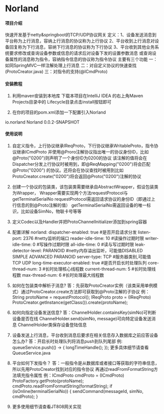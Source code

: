 # Norland

#### 项目介绍
快速开发基于netty&springboot的TCP/UDP协议网关
定义：1、设备发送消息到平台称为上行消息，容纳上行消息的协议称为上行协议
     2、平台收到上行消息对设备回复称为下行消息，容纳下行消息的协议称为下行协议
     3、平台收到其他业务系统要求修改或查询设备参数或信息的请求后对设备下发的设置参数消息
     或查询设备属性的消息称为指令，容纳指令信息的协议称为指令协议
主要有三个功能
一：如同SpringMVC一样注解处理上行消息
二：对自定义协议的快速查找(ProtoCreator.java)
三：对指令的支持(@ICmdProto)


#### 安装教程

1. 利用maven安装到本地库
下载本项目在IntelliJ IDEA 的右上角Maven Projects目录中的
Lifecycle目录点击install按钮即可

2. 在你的项目的pom.xml添加一下配置引入Norland
<dependency>
    <groupId>io.norland</groupId>
    <artifactId>Norland</artifactId>
    <version>0.0.2-SNAPSHOT</version>
</dependency>

#### 使用说明

1. 自定义指令，上行协议继承IReqProto，下行协议继承WritableProto，指令协议继承ICmdProto
   并使用@Proro注解协议指出唯一的协议身份ID，比如@Proto("0200")则声明了一个身份ID为0200的协议
   该注解的值将会在Dispatcher分发上行协议时被用到，即@ReqMapping("0200")将会匹配@Proto("0200")
   的协议。还将会在协议查找时被用到比如ProtoCreator.create("0200")将会返回@Proto("0200")注解的协议

2. 创建一个协议的包装类，该包装类需要继承自AbstractWrapper，假设包装类为Wrapper，
Wrapper需要实现两个方法requestProtocol与getTerminalSerialNo
requestProtocol需返回请求协议的身份ID（即通过上行信息的到@Proto注解的值）
getTerminalSerialNo需返回设备的唯一标识，比如设备SimNo，物联卡号等等

3. 定义Codec以及Handler并把ProtoChannelInitializer添加到spring容器

4. 配置详解
norland:
    dispatcher-enabled: true #是否开启请求分发
    listen-port: 2376 #netty监听的端口
    reader-idle-time: 10 #读操作过期时限
    writer-idle-time: 0 #写操作过期时限
    all-idle-time: 0 #读与写过期时限
    leak-detector-level: PARANOID #netty内存溢出监听，可能值DISABLED SIMPLE ADVANCED PARANOID
    server-type: TCP #服务器类别,可能值TCP UDP
    long-time-executor-enabled: true #是否开启长时处理队列
    core-thread-num: 3 #长时处理核心线程数
    current-thread-num: 5 #长时处理线程数
    max-thread-num: 6 #长时处理最大线程数

5. 如何在包装类中解析子消息?
   答：先获取ProtoCreator实例（该类采用单例模式）通过ProtoCreator.create方法即可获取到@Proto注解的子协议
   例：String protoName = requestProtocol();
      IReqProto proto = (IReqProto) ProtoCreator.getInstance(getClass()).create(protoName);

6. 如何向指定设备发送信息?
   答：ChannelHolder.containsKey(simNo)可判断设备是否在线
      ChannelHolder.send(simNo, message)可向特定设备发送消息
      ChannelHolder类保存设备登陆信息

7. 设备发送上行消息，平台收到消息后要求在相关信息存入数据库之前应答设备怎么办?
   答：开启长时处理队列将消息push到队列尾部
   例: queueService.push(() -> {
                  longTimeHandle();
              });
   更多具体细节请查看QueueService.java

8. 平台如何下发指令？
   答：一般指令是从数据库或者接口等获取的字符串信息，所以先用ProtoCreator找到对应的指令协议
   再通过readFromFormatString方法填充指令属性
   例：ICmdProto cmdProto = (ICmdProto) ProtoFactory.getProto(protoName);
             cmdProto.readFromFormatString(formatString);
             if (isOnline(terminalSerialNo)) {
                 sendCommand(messageId, simNo, cmdProto);
             }
   
9. 更多使用细节请查看JT808网关实现
